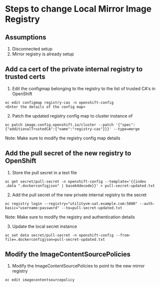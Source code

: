 # Steps to change Local Mirror Image Registry

## Assumptions
1. Disconnected setup
2. Mirror registry is already setup

## Add ca cert of the private internal registry to trusted certs
1. Edit the configmap  belonging to the registry to the list of trusted CA's in OpenShift
```
oc edit configmap registry-cas -n openshift-config 
<Enter the details of the config map>
```

2. Patch the updated registry config map to cluster instance of 
```
oc patch image.config.openshift.io/cluster --patch '{"spec":{"additionalTrustedCA":{"name":"registry-cas"}}}' --type=merge
```
Note: Make sure to modify the registry config map details

## Add the pull secret of the new registry to OpenShift
1. Store the pull secret in a text file
```
oc get secret/pull-secret -n openshift-config --template='{{index .data ".dockerconfigjson" | base64decode}}' > pull-secret-updated.txt
```
2. Add the pull secret of the new private internal registry to the secret
```
oc registry login --registry="utilityvm-uat.example.com:5000" --auth-basic="username:password" --to=pull-secret-updated.txt
```
Note: Make sure to modify the registry and authentication details

3. Update the local secret instance
```
oc set data secret/pull-secret -n openshift-config --from-file=.dockerconfigjson=pull-secret-updated.txt
```

## Modify the ImageContentSourcePolicies
1. Modify the ImageContentSourcePolicies to point to the new mirror registry
```
oc edit imagecontentsourcepolicy
```

